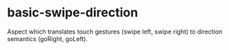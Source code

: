 # basic-swipe-direction
Aspect which translates touch gestures (swipe left, swipe right) to direction semantics (goRight, goLeft).
